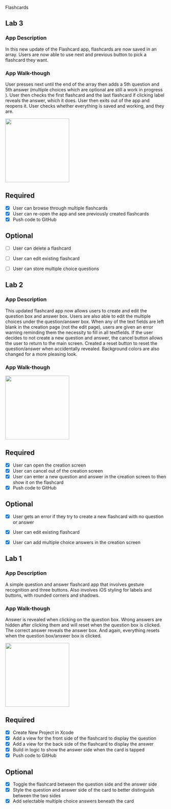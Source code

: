 Flashcards


## Lab 3

### App Description
In this new update of the Flashcard app, flashcards are now saved in an array. Users are now able to use next and previous button to pick a flashcard they want. 

### App Walk-though
User presses next until the end of the array then adds a 5th question and 5th answer (multiple choices which are optional are still a work in progress ). User then checks the first flashcard and the last flashcard if clicking label reveals the answer, which it does. User then exits out of the app and reopens it. User checks whether everything is saved and working, and they are.

<img src="http://g.recordit.co/C7AhpGedVH.gif" width=200><br>

## Required
- [x] User can browse through multiple flashcards
- [x] User can re-open the app and see previously created flashcards
- [x] Push code to GitHub
## Optional
- [ ] User can delete a flashcard
- [ ] User can edit existing flashcard
- [ ] User can store multiple choice questions


## Lab 2

### App Description
This updated flashcard app now allows users to create and edit the question box and answer box. Users are also able to edit the multiple choices under the question/answer box. When any of the text fields are left blank in the creation page (not the edit page), users are given an error warning reminding them the necessity to fill in all textfields. If the user decides to not create a new question and answer, the cancel button allows the user to return to the main screen. Created a reset button to reset the question/answer when accidentally revealed. Background colors are also changed for a more pleasing look.

### App Walk-though

<img src="http://g.recordit.co/y2AxolqqIT.gif" width=200><br>


## Required
- [x] User can open the creation screen
- [x] User can cancel out of the creation screen
- [x] User can enter a new question and answer in the creation screen to then show it on the flashcard
- [x] Push code to GitHub
## Optional
- [x] User gets an error if they try to create a new flashcard with no question or answer
- [x] User can edit existing flashcard
- [x] User can add multiple choice answers in the creation screen


## Lab 1

### App Description
A simple question and answer flashcard app that involves gesture recognition and three buttons. Also involves iOS styling for labels and buttons, with rounded corners and shadows.

### App Walk-though
Answer is revealed when clicking on the question box. Wrong answers are hidden after clicking them and will reset when the question box is clicked. The correct answer reveals the answer box. And again, everything resets when the question box/answer box is clicked.

<img src=http://g.recordit.co/8qllN3DOg7.gif width=200><br>



## Required
- [x] Create New Project in Xcode
- [x] Add a view for the front side of the flashcard to display the question
- [x] Add a view for the back side of the flashcard to display the answer
- [x] Build in logic to show the answer side when the card is tapped
- [x] Push code to GitHub
## Optional
- [x] Toggle the flashcard between the question side and the answer side
- [x] Style the question and answer side of the card to better distinguish between the two sides
- [x] Add selectable multiple choice answers beneath the card
